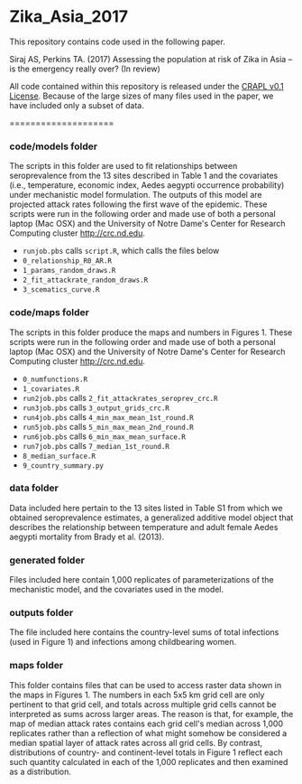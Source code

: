 Zika_Asia_2017
====================

This repository contains code used in the following paper.

Siraj AS, Perkins TA. (2017) Assessing the population at risk of Zika in Asia – is the emergency really over? (In review)

All code contained within this repository is released under the [CRAPL v0.1 License](http://matt.might.net/articles/crapl/). Because of the large sizes of many files used in the paper, we have included only a subset of data.


====================

### code/models folder

The scripts in this folder are used to fit relationships between seroprevalence from the 13 sites described in Table 1 and the covariates (i.e., temperature, economic index, Aedes aegypti occurrence probability) under mechanistic model formulation. The outputs of this model are projected attack rates following the first wave of the epidemic. These scripts were run in the following order and made use of both a personal laptop (Mac OSX) and the University of Notre Dame's Center for Research Computing cluster http://crc.nd.edu.

* `runjob.pbs` calls `script.R`, which calls the files below
* `0_relationship_R0_AR.R`
* `1_params_random_draws.R`
* `2_fit_attackrate_random_draws.R`
* `3_scematics_curve.R`

### code/maps folder

The scripts in this folder produce the maps and numbers in Figures 1. These scripts were run in the following order and made use of both a personal laptop (Mac OSX) and the University of Notre Dame's Center for Research Computing cluster http://crc.nd.edu.

* `0_numfunctions.R`
* `1_covariates.R`
* `run2job.pbs` calls `2_fit_attackrates_seroprev_crc.R`
* `run3job.pbs` calls `3_output_grids_crc.R`
* `run4job.pbs` calls `4_min_max_mean_1st_round.R`
* `run5job.pbs` calls `5_min_max_mean_2nd_round.R`
* `run6job.pbs` calls `6_min_max_mean_surface.R`
* `run7job.pbs` calls `7_median_1st_round.R`
* `8_median_surface.R`
* `9_country_summary.py`


### data folder

Data included here pertain to the 13 sites listed in Table S1 from which we obtained seroprevalence estimates, a generalized additive model object that describes the relationship between temperature and adult female Aedes aegypti mortality from Brady et al. (2013).


### generated folder

Files included here contain 1,000 replicates of parameterizations of the mechanistic model, and the covariates used in the model.


### outputs folder

The file included here contains the country-level sums of total infections (used in Figure 1) and infections among childbearing women.


### maps folder

This folder contains files that can be used to access raster data shown in the maps in Figures 1. The numbers in each 5x5 km grid cell are only pertinent to that grid cell, and totals across multiple grid cells cannot be interpreted as sums across larger areas. The reason is that, for example, the map of median attack rates contains each grid cell's median across 1,000 replicates rather than a reflection of what might somehow be considered a median spatial layer of attack rates across all grid cells. By contrast, distributions of country- and continent-level totals in Figure 1 reflect each such quantity calculated in each of the 1,000 replicates and then examined as a distribution.

